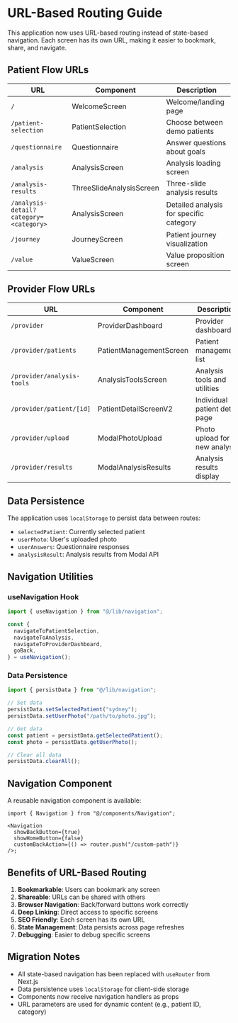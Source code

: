 # URL-Based Routing Guide

This application now uses URL-based routing instead of state-based navigation. Each screen has its own URL, making it easier to bookmark, share, and navigate.

## Patient Flow URLs

| URL                                    | Component                | Description                             |
| -------------------------------------- | ------------------------ | --------------------------------------- |
| `/`                                    | WelcomeScreen            | Welcome/landing page                    |
| `/patient-selection`                   | PatientSelection         | Choose between demo patients            |
| `/questionnaire`                       | Questionnaire            | Answer questions about goals            |
| `/analysis`                            | AnalysisScreen           | Analysis loading screen                 |
| `/analysis-results`                    | ThreeSlideAnalysisScreen | Three-slide analysis results            |
| `/analysis-detail?category=<category>` | AnalysisScreen           | Detailed analysis for specific category |
| `/journey`                             | JourneyScreen            | Patient journey visualization           |
| `/value`                               | ValueScreen              | Value proposition screen                |

## Provider Flow URLs

| URL                        | Component               | Description                    |
| -------------------------- | ----------------------- | ------------------------------ |
| `/provider`                | ProviderDashboard       | Provider dashboard             |
| `/provider/patients`       | PatientManagementScreen | Patient management list        |
| `/provider/analysis-tools` | AnalysisToolsScreen     | Analysis tools and utilities   |
| `/provider/patient/[id]`   | PatientDetailScreenV2   | Individual patient detail page |
| `/provider/upload`         | ModalPhotoUpload        | Photo upload for new analysis  |
| `/provider/results`        | ModalAnalysisResults    | Analysis results display       |

## Data Persistence

The application uses `localStorage` to persist data between routes:

- `selectedPatient`: Currently selected patient
- `userPhoto`: User's uploaded photo
- `userAnswers`: Questionnaire responses
- `analysisResult`: Analysis results from Modal API

## Navigation Utilities

### useNavigation Hook

```typescript
import { useNavigation } from "@/lib/navigation";

const {
  navigateToPatientSelection,
  navigateToAnalysis,
  navigateToProviderDashboard,
  goBack,
} = useNavigation();
```

### Data Persistence

```typescript
import { persistData } from "@/lib/navigation";

// Set data
persistData.setSelectedPatient("sydney");
persistData.setUserPhoto("/path/to/photo.jpg");

// Get data
const patient = persistData.getSelectedPatient();
const photo = persistData.getUserPhoto();

// Clear all data
persistData.clearAll();
```

## Navigation Component

A reusable navigation component is available:

```tsx
import { Navigation } from "@/components/Navigation";

<Navigation
  showBackButton={true}
  showHomeButton={false}
  customBackAction={() => router.push("/custom-path")}
/>;
```

## Benefits of URL-Based Routing

1. **Bookmarkable**: Users can bookmark any screen
2. **Shareable**: URLs can be shared with others
3. **Browser Navigation**: Back/forward buttons work correctly
4. **Deep Linking**: Direct access to specific screens
5. **SEO Friendly**: Each screen has its own URL
6. **State Management**: Data persists across page refreshes
7. **Debugging**: Easier to debug specific screens

## Migration Notes

- All state-based navigation has been replaced with `useRouter` from Next.js
- Data persistence uses `localStorage` for client-side storage
- Components now receive navigation handlers as props
- URL parameters are used for dynamic content (e.g., patient ID, category)
